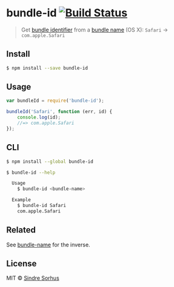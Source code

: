 # bundle-id [![Build Status](https://travis-ci.org/sindresorhus/bundle-id.svg?branch=master)](https://travis-ci.org/sindresorhus/bundle-id)

> Get [bundle identifier](https://developer.apple.com/library/Mac/documentation/General/Reference/InfoPlistKeyReference/Articles/CoreFoundationKeys.html#//apple_ref/doc/plist/info/CFBundleIdentifier) from a [bundle name](https://developer.apple.com/library/Mac/documentation/General/Reference/InfoPlistKeyReference/Articles/CoreFoundationKeys.html#//apple_ref/doc/plist/info/CFBundleName) (OS X): `Safari` → `com.apple.Safari`


## Install

```sh
$ npm install --save bundle-id
```


## Usage

```js
var bundleId = require('bundle-id');

bundleId('Safari', function (err, id) {
	console.log(id);
	//=> com.apple.Safari
});
```


## CLI

```sh
$ npm install --global bundle-id
```

```sh
$ bundle-id --help

  Usage
    $ bundle-id <bundle-name>

  Example
    $ bundle-id Safari
    com.apple.Safari
```


## Related

See [bundle-name](https://github.com/sindresorhus/bundle-name) for the inverse.


## License

MIT © [Sindre Sorhus](http://sindresorhus.com)

